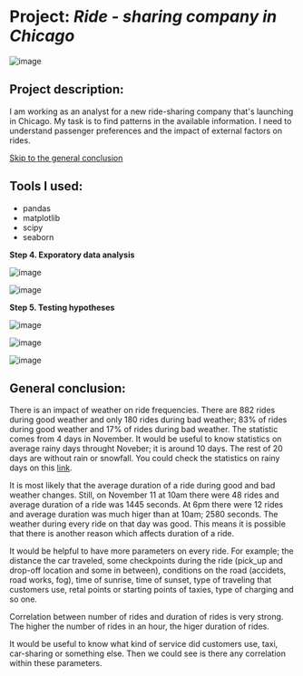 # Project: *Ride - sharing company in Chicago*

![image](https://user-images.githubusercontent.com/81360033/147452850-639e67ff-30b6-4cf5-bc6e-2f26921296a9.png)


## Project description:

I am working as an analyst for a new ride-sharing company that's launching in Chicago. My task is to find patterns in the available information. I need to understand passenger preferences and the impact of external factors on rides.

[Skip to the general conclusion](#Generalconclusion:)

## Tools I used:

- pandas
- matplotlib
- scipy
- seaborn

**Step 4. Exporatory data analysis**

![image](https://user-images.githubusercontent.com/81360033/147452245-33c6d930-b711-4b88-bfd3-92777529c3a2.png)

![image](https://user-images.githubusercontent.com/81360033/147452292-b9b2c2dd-d83e-4f7d-884d-ff0770241c50.png)

**Step 5. Testing hypotheses**

![image](https://user-images.githubusercontent.com/81360033/147452346-d5928d65-9cd7-46cb-af08-e91198924173.png)

![image](https://user-images.githubusercontent.com/81360033/147452361-80c959e2-67ab-4339-ac06-c818edfa1d3f.png)

![image](https://user-images.githubusercontent.com/81360033/147452394-42da904d-0bd7-480b-aa8e-b0125b7d881d.png)


## General conclusion:

There is an impact of weather on ride frequencies. There are 882 rides during good weather and only 180 rides during bad weather; 83% of rides during good weather and 17% of rides during bad weather. The statistic comes from 4 days in November. It would be useful to know statistics on average rainy days throught Noveber; it is around 10 days. The rest of 20 days are without rain or snowfall. You could check the statistics on rainy days on this [link](https://weather-and-climate.com/average-monthly-Rainy-days,Chicago,United-States-of-America).

It is most likely that the average duration of a ride during good and bad weather changes. Still, on November 11 at 10am there were 48 rides and average duration of a ride was 1445 seconds. At 6pm there were 12 rides and average duration was much higer than at 10am; 2580 seconds. The weather during every ride on that day was good. This means it is possible that there is another reason which affects duration of a ride.

It would be helpful to have more parameters on every ride. For example; the distance the car traveled, some checkpoints during the ride (pick_up and drop-off location and some in between), conditions on the road (accidets, road works, fog), time of sunrise, time of sunset, type of traveling that customers use, retal points or starting points of taxies, type of charging and so one.

Correlation between number of rides and duration of rides is very strong. The higher the number of rides in an hour, the higer duration of rides.

It would be useful to know what kind of service did customers use, taxi, car-sharing or something else. Then we could see is there any correlation within these parameters.




